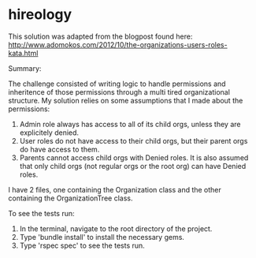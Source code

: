 hireology
=========

This solution was adapted from the blogpost found here: http://www.adomokos.com/2012/10/the-organizations-users-roles-kata.html

Summary:

The challenge consisted of writing logic to handle permissions and inheritence of those permissions through a multi tired organizational structure. My solution relies on some assumptions that I made about the permissions:

1. Admin role always has access to all of its child orgs, unless they are explicitely denied.
2. User roles do not have access to their child orgs, but their parent orgs do have access to them.
3. Parents cannot access child orgs with Denied roles. It is also assumed that only child orgs (not regular orgs or the root org) can have Denied roles.

I have 2 files, one containing the Organization class and the other containing the OrganizationTree class.

To see the tests run:

1. In the terminal, navigate to the root directory of the project.
2. Type 'bundle install' to install the necessary gems.
3. Type 'rspec spec' to see the tests run.
